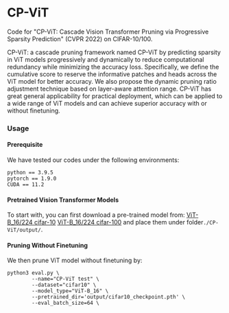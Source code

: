 # CP-ViT
Code for "CP-ViT: Cascade Vision Transformer Pruning via Progressive Sparsity Prediction" (CVPR 2022) on CIFAR-10/100.

CP-ViT: a cascade pruning framework named CP-ViT by predicting sparsity in ViT models progressively and dynamically to reduce computational redundancy while minimizing the accuracy loss. Specifically, we define the cumulative score to reserve the informative patches and heads across the ViT model for better accuracy. We also propose the dynamic pruning ratio adjustment technique based on layer-aware attention range. CP-ViT has great general applicability for practical deployment, which can be applied to a wide range of ViT models and can achieve superior accuracy with or without finetuning.

### Usage
#### Prerequisite
We have tested our codes under the following environments:
```
python == 3.9.5
pytorch == 1.9.0
CUDA == 11.2
```
#### Pretrained Vision Transformer Models
To start with, you can first download a pre-trained model from:
[ViT-B_16/224 cifar-10](https://pan.baidu.com/s/1NN4k05BWpUw2tHuqjDjY8g)
[ViT-B_16/224 cifar-100](https://pan.baidu.com/s/1XVY62ik2pptQvqspnIxmuA)
and place them under folder```./CP-ViT/output/```.
#### Pruning Without Finetuning
We then prune ViT model without finetuning by:
```
python3 eval.py \
        --name="CP-ViT test" \
        --dataset="cifar10" \
        --model_type="ViT-B_16" \
        --pretrained_dir='output/cifar10_checkpoint.pth' \
        --eval_batch_size=64 \
```
